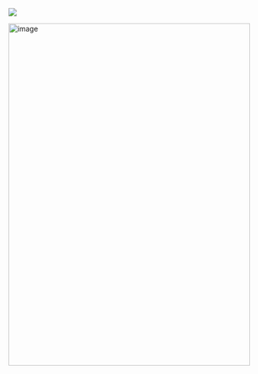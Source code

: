 ![](https://komarev.com/ghpvc/?username=miudacat&color=yellow)
                              
<img width="476" height="675" alt="image" src="https://github.com/user-attachments/assets/34b6c319-e4dc-4bf8-aae7-ed955d7ed694" />

